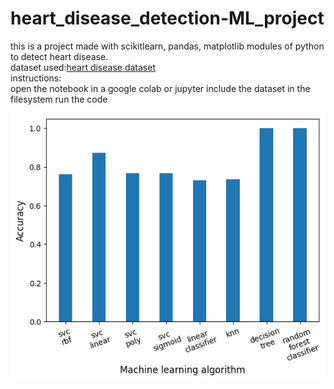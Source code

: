 # heart_disease_detection-ML_project
this is a project made with scikitlearn, pandas, matplotlib modules of python to detect heart disease.\
dataset used:[heart disease dataset](https://www.kaggle.com/datasets/johnsmith88/heart-disease-dataset)\
instructions:\
open the notebook in a google colab or jupyter 
include the dataset in the filesystem
run the code

![comparison of different ML algoritms](https://github.com/adavilalith/heart_disease_detection-ML_project/blob/main/src/ml%20algo%20comparision.png)
